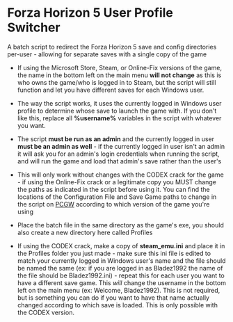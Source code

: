 # Forza Horizon 5 User Profile Switcher
A batch script to redirect the Forza Horizon 5 save and config directories per-user - allowing for separate saves with a single copy of the game
 
- If using the Microsoft Store, Steam, or Online-Fix versions of the game, the name in the bottom left on the main menu **will not change** as this is who owns the game/who is logged in to Steam, but the script will still function and let you have different saves for each Windows user.
 
- The way the script works, it uses the currently logged in Windows user profile to determine whose save to launch the game with. If you don't like this, replace all **%username%** variables in the script with whatever you want.

- The script **must be run as an admin** and the currently logged in user **must be an admin as well** - if the currently logged in user isn't an admin it will ask you for an admin's login credentials when running the script, and will run the game and load that admin's save rather than the user's
 
- This will only work without changes with the CODEX crack for the game - if using the Online-Fix crack or a legitimate copy you MUST change the paths as indicated in the script before using it. You can find the locations of the Configuration File and Save Game paths to change in the script on [PCGW](https://www.pcgamingwiki.com/wiki/Forza_Horizon_5#Configuration_file.28s.29_location) according to which version of the game you're using
 
- Place the batch file in the same directory as the game's exe, you should also create a new directory here called Profiles
 
- If using the CODEX crack, make a copy of **steam_emu.ini** and place it in the Profiles folder you just made - make sure this ini file is edited to match your currently logged in Windows user's name and the file should be named the same (ex: if you are logged in as Bladez1992 the name of the file should be Bladez1992.ini) - repeat this for each user you want to have a different save game. This *will* change the username in the bottom left on the main menu (ex: Welcome, Bladez1992). This is not required, but is something you can do if you want to have that name actually changed according to which save is loaded. This is only possible with the CODEX version.
